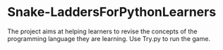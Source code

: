 # Snake-LaddersForPythonLearners
The project aims at helping learners to revise the concepts of the programming language they are learning. 
Use Try.py to run the game.
